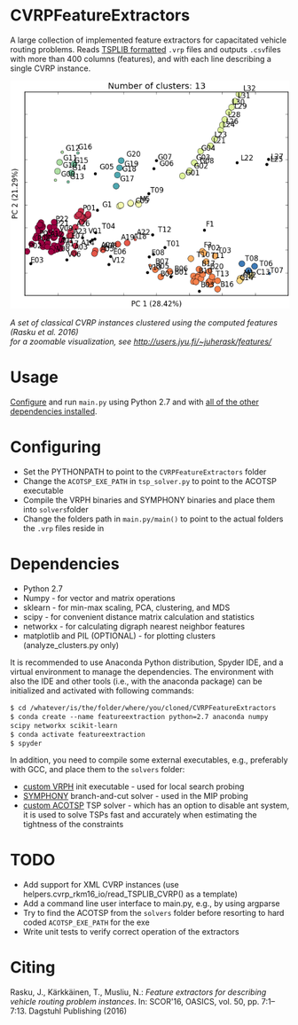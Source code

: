 # CVRPFeatureExtractors
A large collection of implemented feature extractors for capacitated vehicle routing problems. Reads [TSPLIB formatted](http://comopt.ifi.uni-heidelberg.de/software/TSPLIB95/) `.vrp` files and outputs `.csv`files with more than 400 columns (features), and with each line describing a single CVRP instance.

![Clusters](results/clusters.png)

_A set of classical CVRP instances clustered using the computed features (Rasku et al. 2016)_<br>
_for a zoomable visualization, see http://users.jyu.fi/~juherask/features/_

# Usage

[Configure](https://github.com/yorak/CVRPFeatureExtractors#configuring) and run `main.py` using Python 2.7 and with [all of the other dependencies installed](https://github.com/yorak/CVRPFeatureExtractors#dependencies).

# Configuring

* Set the PYTHONPATH to point to the `CVRPFeatureExtractors` folder
* Change the `ACOTSP_EXE_PATH` in `tsp_solver.py` to point to the ACOTSP executable
* Compile the VRPH binaries and SYMPHONY binaries and place them into `solvers`folder
* Change the folders path in `main.py/main()` to point to the actual folders the `.vrp` files reside in

# Dependencies

* Python 2.7
* Numpy - for vector and matrix operations
* sklearn - for min-max scaling, PCA, clustering, and MDS
* scipy - for convenient distance matrix calculation and statistics
* networkx - for calculating digraph nearest neighbor features
* matplotlib and PIL (OPTIONAL) - for plotting clusters (analyze_clusters.py only)

It is recommended to use Anaconda Python distribution, Spyder IDE, and a virtual environment to manage the dependencies. The environment with also the IDE and other tools (i.e., with the anaconda package) can be initialized and activated with following commands:

```console
$ cd /whatever/is/the/folder/where/you/cloned/CVRPFeatureExtractors
$ conda create --name featureextraction python=2.7 anaconda numpy scipy networkx scikit-learn
$ conda activate featureextraction
$ spyder
```
In addition, you need to compile some external executables, e.g., preferably with GCC, and place them to the `solvers` folder:

* [custom VRPH](https://github.com/yorak/VRPH/tree/local_search_stats) init executable - used for local search probing
* [SYMPHONY](https://projects.coin-or.org/SYMPHONY) branch-and-cut solver - used in the MIP probing
* [custom ACOTSP](https://github.com/juherask/ACOTSP) TSP solver - which has an option to disable ant system, it is used to solve TSPs fast and accurately when estimating the tightness of the constraints

# TODO

* Add support for XML CVRP instances (use helpers.cvrp_rkm16_io/read_TSPLIB_CVRP() as a template)
* Add a command line user interface to main.py, e.g., by using argparse
* Try to find the ACOTSP from the `solvers` folder before resorting to hard coded `ACOTSP_EXE_PATH` for the exe
* Write unit tests to verify correct operation of the extractors  

# Citing 

Rasku, J., Kärkkäinen, T., Musliu, N.: *Feature extractors for describing vehicle routing problem instances*. In: SCOR'16, OASICS, vol. 50, pp. 7:1–7:13. Dagstuhl Publishing (2016)
